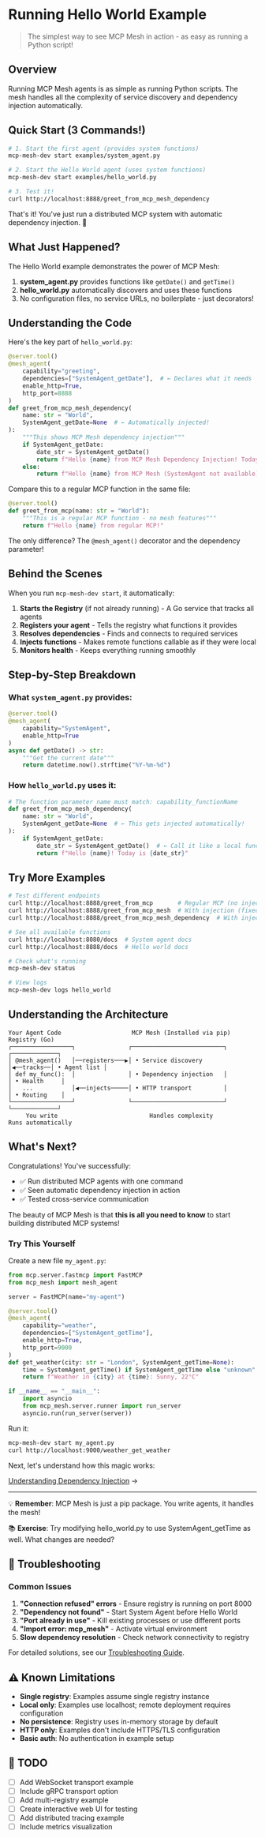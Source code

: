 # Running Hello World Example

> The simplest way to see MCP Mesh in action - as easy as running a Python script!

## Overview

Running MCP Mesh agents is as simple as running Python scripts. The mesh handles all the complexity of service discovery and dependency injection automatically.

## Quick Start (3 Commands!)

```bash
# 1. Start the first agent (provides system functions)
mcp-mesh-dev start examples/system_agent.py

# 2. Start the Hello World agent (uses system functions)
mcp-mesh-dev start examples/hello_world.py

# 3. Test it!
curl http://localhost:8888/greet_from_mcp_mesh_dependency
```

That's it! You've just run a distributed MCP system with automatic dependency injection. 🎉

## What Just Happened?

The Hello World example demonstrates the power of MCP Mesh:

1. **system_agent.py** provides functions like `getDate()` and `getTime()`
2. **hello_world.py** automatically discovers and uses these functions
3. No configuration files, no service URLs, no boilerplate - just decorators!

## Understanding the Code

Here's the key part of `hello_world.py`:

```python
@server.tool()
@mesh_agent(
    capability="greeting",
    dependencies=["SystemAgent_getDate"],  # ← Declares what it needs
    enable_http=True,
    http_port=8888
)
def greet_from_mcp_mesh_dependency(
    name: str = "World",
    SystemAgent_getDate=None  # ← Automatically injected!
):
    """This shows MCP Mesh dependency injection"""
    if SystemAgent_getDate:
        date_str = SystemAgent_getDate()
        return f"Hello {name} from MCP Mesh Dependency Injection! Today is {date_str}"
    else:
        return f"Hello {name} from MCP Mesh (SystemAgent not available)"
```

Compare this to a regular MCP function in the same file:

```python
@server.tool()
def greet_from_mcp(name: str = "World"):
    """This is a regular MCP function - no mesh features"""
    return f"Hello {name} from regular MCP!"
```

The only difference? The `@mesh_agent()` decorator and the dependency parameter!

## Behind the Scenes

When you run `mcp-mesh-dev start`, it automatically:

1. **Starts the Registry** (if not already running) - A Go service that tracks all agents
2. **Registers your agent** - Tells the registry what functions it provides
3. **Resolves dependencies** - Finds and connects to required services
4. **Injects functions** - Makes remote functions callable as if they were local
5. **Monitors health** - Keeps everything running smoothly

## Step-by-Step Breakdown

### What `system_agent.py` provides:

```python
@server.tool()
@mesh_agent(
    capability="SystemAgent",
    enable_http=True
)
async def getDate() -> str:
    """Get the current date"""
    return datetime.now().strftime("%Y-%m-%d")
```

### How `hello_world.py` uses it:

```python
# The function parameter name must match: capability_functionName
def greet_from_mcp_mesh_dependency(
    name: str = "World",
    SystemAgent_getDate=None  # ← This gets injected automatically!
):
    if SystemAgent_getDate:
        date_str = SystemAgent_getDate()  # ← Call it like a local function
        return f"Hello {name}! Today is {date_str}"
```

## Try More Examples

```bash
# Test different endpoints
curl http://localhost:8888/greet_from_mcp       # Regular MCP (no injection)
curl http://localhost:8888/greet_from_mcp_mesh  # With injection (fixed in code)
curl http://localhost:8888/greet_from_mcp_mesh_dependency  # With injection (dynamic)

# See all available functions
curl http://localhost:8080/docs  # System agent docs
curl http://localhost:8888/docs  # Hello world docs

# Check what's running
mcp-mesh-dev status

# View logs
mcp-mesh-dev logs hello_world
```

## Understanding the Architecture

```
Your Agent Code                    MCP Mesh (Installed via pip)              Registry (Go)
┌─────────────────┐               ┌──────────────────────────┐            ┌─────────────┐
│ @mesh_agent()   │──registers───▶│ • Service discovery      │◀──tracks──│ • Agent list │
│ def my_func():  │               │ • Dependency injection   │            │ • Health     │
│   ...           │◀──injects─────│ • HTTP transport         │            │ • Routing    │
└─────────────────┘               └──────────────────────────┘            └─────────────┘
     You write                          Handles complexity                   Runs automatically
```

## What's Next?

Congratulations! You've successfully:

- ✅ Run distributed MCP agents with one command
- ✅ Seen automatic dependency injection in action
- ✅ Tested cross-service communication

The beauty of MCP Mesh is that **this is all you need to know** to start building distributed MCP systems!

### Try This Yourself

Create a new file `my_agent.py`:

```python
from mcp.server.fastmcp import FastMCP
from mcp_mesh import mesh_agent

server = FastMCP(name="my-agent")

@server.tool()
@mesh_agent(
    capability="weather",
    dependencies=["SystemAgent_getTime"],
    enable_http=True,
    http_port=9000
)
def get_weather(city: str = "London", SystemAgent_getTime=None):
    time = SystemAgent_getTime() if SystemAgent_getTime else "unknown"
    return f"Weather in {city} at {time}: Sunny, 22°C"

if __name__ == "__main__":
    import asyncio
    from mcp_mesh.server.runner import run_server
    asyncio.run(run_server(server))
```

Run it:

```bash
mcp-mesh-dev start my_agent.py
curl http://localhost:9000/weather_get_weather
```

Next, let's understand how this magic works:

[Understanding Dependency Injection](./04-dependency-injection.md) →

---

💡 **Remember**: MCP Mesh is just a pip package. You write agents, it handles the mesh!

📚 **Exercise**: Try modifying hello_world.py to use SystemAgent_getTime as well. What changes are needed?

## 🔧 Troubleshooting

### Common Issues

1. **"Connection refused" errors** - Ensure registry is running on port 8000
2. **"Dependency not found"** - Start System Agent before Hello World
3. **"Port already in use"** - Kill existing processes or use different ports
4. **"Import error: mcp_mesh"** - Activate virtual environment
5. **Slow dependency resolution** - Check network connectivity to registry

For detailed solutions, see our [Troubleshooting Guide](./troubleshooting.md).

## ⚠️ Known Limitations

- **Single registry**: Examples assume single registry instance
- **Local only**: Examples use localhost; remote deployment requires configuration
- **No persistence**: Registry uses in-memory storage by default
- **HTTP only**: Examples don't include HTTPS/TLS configuration
- **Basic auth**: No authentication in example setup

## 📝 TODO

- [ ] Add WebSocket transport example
- [ ] Include gRPC transport option
- [ ] Add multi-registry example
- [ ] Create interactive web UI for testing
- [ ] Add distributed tracing example
- [ ] Include metrics visualization
